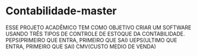 # Contabilidade-master

ESSE PROJETO ACADÊMICO TEM COMO OBJETIVO CRIAR UM SOFTWARE USANDO TRÊS TIPOS DE CONTROLE DE ESTOQUE DA CONTABILIDADE.
PEPS(PRIMEIRO QUE ENTRA, PRIMEIRO QUE SAI)
UEPS(ULTIMO QUE ENTRA, PRIMEIRO QUE SAI)
CMV(CUSTO MEDIO DE VENDA)
